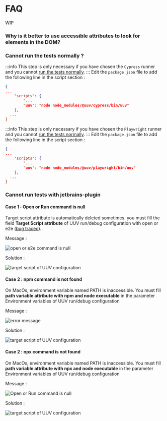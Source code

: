 # FAQ

WIP

### Why is it better to use accessible attributes to look for elements in the DOM?

### Cannot run the tests normally ?

<Tabs>
<TabItem value="cypress" label="Cypress">

:::info
This step is only necessary if you have chosen the `Cypress` runner and you cannot [run the tests normally](/docs/test/running-test).
:::
Edit the `package.json` file to add the following line in the script section :

```json title='package.json'
{
...
    "scripts": {
        "...
        "uuv": "node node_modules/@uuv/cypress/bin/uuv"
    },
  ...
}
```

</TabItem>
<TabItem value="playwright" label="Playwright">

:::info
This step is only necessary if you have chosen the `Playwright` runner and you cannot [run the tests normally](/docs/test/running-test).
:::
Edit the `package.json` file to add the following line in the script section :

```json title='package.json'
{
...
    "scripts": {
        "...
        "uuv": "node node_modules/@uuv/playwright/bin/uuv"
    },
  ...
}
```

</TabItem>
</Tabs>

### Cannot run tests with jetbrains-plugin

#### Case 1 : Open or Run command is null
Target script attribute is automatically deleted sometimes. you must fill the field **Target Script attribute** of UUV run/debug configuration with open or e2e ([bug traced](https://github.com/Orange-OpenSource/uuv/issues/305 "Opening in new tab bug 305 of Orange OpenSource/uuv")).

Message :

![open or e2e command is null](@site/static/img/docs/jetbrain-plugin/error/error_command_open_or_e2e.png)

Solution :

![target script of UUV configuration](@site/static/img/docs/jetbrain-plugin/error/solution_open_e2e_command.png)

#### Case 2 : npm command is not found
On MacOs, environment variable named PATH is inaccessible. You must fill **path variable attribute with npm and node executable** in the parameter Environment variables of UUV run/debug configuration

Message :

![error message](@site/static/img/docs/jetbrain-plugin/error/error_path_inaccessible_npm.png)

Solution :

![target script of UUV configuration](@site/static/img/docs/jetbrain-plugin/error/solution_path_inaccessible.png)

#### Case 2 : npx command is not found
On MacOs, environment variable named PATH is inaccessible. You must fill **path variable attribute with npx and node executable** in the parameter Environment variables of UUV run/debug configuration

Message :

![Open or Run command is null](@site/static/img/docs/jetbrain-plugin/error/error_path_inaccessible_npx.png)

Solution :

![target script of UUV configuration](@site/static/img/docs/jetbrain-plugin/error/solution_path_inaccessible.png)
